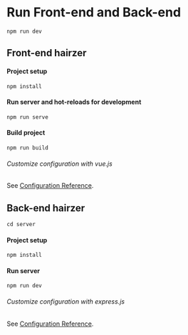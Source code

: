 # Run Front-end and Back-end
```
npm run dev
```

## Front-end hairzer

#### Project setup
```
npm install
```

#### Run server and hot-reloads for development
```
npm run serve
```

#### Build project
```
npm run build
```

###### Customize configuration with vue.js
See [Configuration Reference](https://cli.vuejs.org/config/).


## Back-end hairzer
```
cd server
```

#### Project setup
```
npm install
```

#### Run server 
```
npm run dev
```

###### Customize configuration with express.js
See [Configuration Reference](https://expressjs.com/).